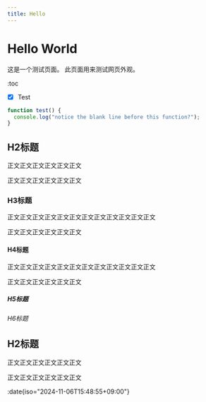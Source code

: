 ```yaml
---
title: Hello
---
```

# Hello World

这是一个测试页面。
此页面用来测试网页外观。

:toc

- [x] Test

```js
function test() {
  console.log("notice the blank line before this function?");
}
```

## H2标题

正文正文正文正文正文正文

正文正文正文正文正文正文

### H3标题

正文正文正文正文正文正文正文正文正文正文正文正文

正文正文正文正文正文正文

#### H4标题

正文正文正文正文正文正文正文正文正文正文正文正文

正文正文正文正文正文正文

##### H5标题

###### H6标题


## H2标题

正文正文正文正文正文正文

正文正文正文正文正文正文

:date{iso="2024-11-06T15:48:55+09:00"}